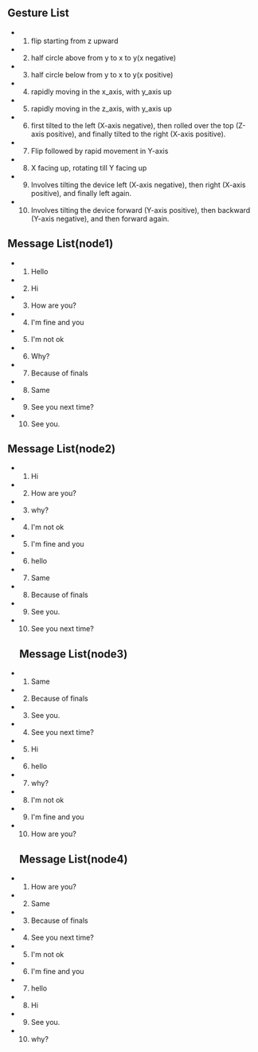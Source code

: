 ## Gesture List
* 1. flip starting from z upward
* 2. half circle above from y to x to y(x negative)
* 3. half circle below from y to x to y(x positive)
* 4. rapidly moving in the x_axis, with y_axis up
* 5. rapidly moving in the z_axis, with y_axis up
* 6. first tilted to the left (X-axis negative), then rolled over the top (Z-axis positive), and finally tilted to the right (X-axis positive).
* 7. Flip followed by rapid movement in Y-axis
* 8. X facing up, rotating till Y facing up
* 9. Involves tilting the device left (X-axis negative), then right (X-axis positive), and finally left again.
* 10. Involves tilting the device forward (Y-axis positive), then backward (Y-axis negative), and then forward again.
## Message List(node1)
* 1. Hello
* 2. Hi
* 3. How are you?
* 4. I'm fine and you
* 5. I'm not ok
* 6. Why?
* 7. Because of finals
* 8. Same
* 9. See you next time?
* 10. See you.
## Message List(node2)
* 1. Hi
* 2. How are you?
* 3. why?
* 4. I'm not ok
* 5. I'm fine and you
* 6. hello
* 7. Same
* 8. Because of finals
* 9. See you.
* 10. See you next time?
  ## Message List(node3)
* 1. Same
* 2. Because of finals
* 3. See you.
* 4. See you next time?
* 5. Hi
* 6. hello
* 7. why?
* 8. I'm not ok
* 9. I'm fine and you
* 10. How are you?
   ## Message List(node4) 
* 1. How are you?
* 2. Same
* 3. Because of finals
* 4. See you next time?
* 5. I'm not ok
* 6. I'm fine and you
* 7. hello
* 8. Hi
* 9. See you.
* 10. why?
